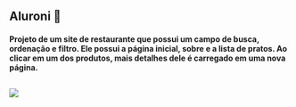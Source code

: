 ## Aluroni 🥗

#### Projeto de um site de restaurante que possui um campo de busca, ordenação e filtro. Ele possui a página inicial, sobre e a lista de pratos. Ao clicar em um dos produtos, mais detalhes dele é carregado em uma nova página.

##
![](ezgif.com-gif-maker.gif)
